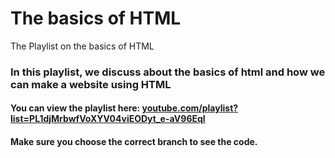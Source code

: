 # The basics of HTML
The Playlist on the basics of HTML

### In this playlist, we discuss about the basics of html and how we can make a website using HTML

#### You can view the playlist here: [youtube.com/playlist?list=PL1djMrbwfVoXYV04viEODyt_e-aV96Eql](http://youtube.com/playlist?list=PL1djMrbwfVoXYV04viEODyt_e-aV96Eql)



#### Make sure you choose the correct branch to see the code.
